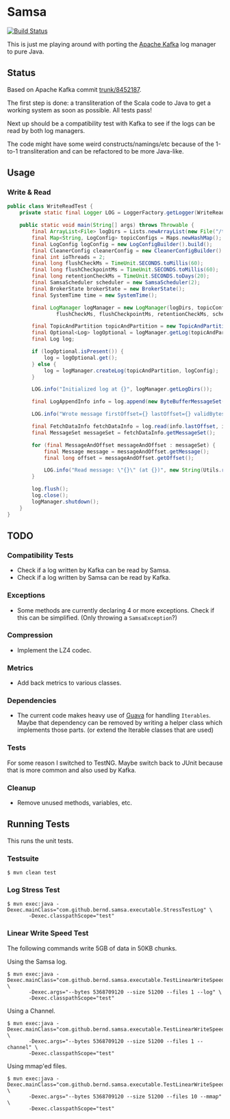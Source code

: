 Samsa
=====

[![Build Status](https://travis-ci.org/bernd/samsa.svg)](https://travis-ci.org/bernd/samsa)

This is just me playing around with porting the [Apache Kafka](http://kafka.apache.org/)
log manager to pure Java.


## Status

Based on Apache Kafka commit [trunk/8452187](https://github.com/apache/kafka/commit/8452187).

The first step is done: a transliteration of the Scala code to Java to get a
working system as soon as possible. All tests pass!

Next up should be a compatibility test with Kafka to see if the logs can be
read by both log managers.

The code might have some weird constructs/namings/etc because of the 1-to-1
transliteration and can be refactored to be more Java-like.


## Usage

### Write & Read

```java
public class WriteReadTest {
    private static final Logger LOG = LoggerFactory.getLogger(WriteReadTest.class);

    public static void main(String[] args) throws Throwable {
        final ArrayList<File> logDirs = Lists.newArrayList(new File("/tmp/samsa-test"));
        final Map<String, LogConfig> topicConfigs = Maps.newHashMap();
        final LogConfig logConfig = new LogConfigBuilder().build();
        final CleanerConfig cleanerConfig = new CleanerConfigBuilder().build();
        final int ioThreads = 2;
        final long flushCheckMs = TimeUnit.SECONDS.toMillis(60);
        final long flushCheckpointMs = TimeUnit.SECONDS.toMillis(60);
        final long retentionCheckMs = TimeUnit.SECONDS.toDays(20);
        final SamsaScheduler scheduler = new SamsaScheduler(2);
        final BrokerState brokerState = new BrokerState();
        final SystemTime time = new SystemTime();

        final LogManager logManager = new LogManager(logDirs, topicConfigs, logConfig, cleanerConfig, ioThreads,
                flushCheckMs, flushCheckpointMs, retentionCheckMs, scheduler, brokerState, time);

        final TopicAndPartition topicAndPartition = new TopicAndPartition("test", 0);
        final Optional<Log> logOptional = logManager.getLog(topicAndPartition);
        final Log log;

        if (logOptional.isPresent()) {
            log = logOptional.get();
        } else {
            log = logManager.createLog(topicAndPartition, logConfig);
        }

        LOG.info("Initialized log at {}", logManager.getLogDirs());

        final LogAppendInfo info = log.append(new ByteBufferMessageSet(CompressionCodec.NONE, Lists.newArrayList(new Message("hello world".getBytes()))));

        LOG.info("Wrote message firstOffset={} lastOffset={} validBytes={}", info.firstOffset, info.lastOffset, info.validBytes);

        final FetchDataInfo fetchDataInfo = log.read(info.lastOffset, info.validBytes);
        final MessageSet messageSet = fetchDataInfo.getMessageSet();

        for (final MessageAndOffset messageAndOffset : messageSet) {
            final Message message = messageAndOffset.getMessage();
            final long offset = messageAndOffset.getOffset();

            LOG.info("Read message: \"{}\" (at {})", new String(Utils.readBytes(message.payload())), offset);
        }

        log.flush();
        log.close();
        logManager.shutdown();
    }
}
```


## TODO

### Compatibility Tests

* Check if a log written by Kafka can be read by Samsa.
* Check if a log written by Samsa can be read by Kafka.

### Exceptions

* Some methods are currently declaring 4 or more exceptions. Check if this can
  be simplified. (Only throwing a `SamsaException`?)

### Compression

* Implement the LZ4 codec.

### Metrics

* Add back metrics to various classes.

### Dependencies

* The current code makes heavy use of [Guava](https://github.com/google/guava)
  for handling `Iterables`. Maybe that dependency can be removed by writing
  a helper class which implements those parts. (or extend the Iterable classes
  that are used)

### Tests

For some reason I switched to TestNG. Maybe switch back to JUnit because that
is more common and also used by Kafka.

### Cleanup

* Remove unused methods, variables, etc.


## Running Tests

This runs the unit tests.

### Testsuite

```shell
$ mvn clean test
```

### Log Stress Test

```shell
$ mvn exec:java -Dexec.mainClass="com.github.bernd.samsa.executable.StressTestLog" \
       -Dexec.classpathScope="test"
```

### Linear Write Speed Test

The following commands write 5GB of data in 50KB chunks.

Using the Samsa log.

```shell
$ mvn exec:java -Dexec.mainClass="com.github.bernd.samsa.executable.TestLinearWriteSpeed" \
       -Dexec.args="--bytes 5368709120 --size 51200 --files 1 --log" \
       -Dexec.classpathScope="test"
```

Using a Channel.

```shell
$ mvn exec:java -Dexec.mainClass="com.github.bernd.samsa.executable.TestLinearWriteSpeed" \
       -Dexec.args="--bytes 5368709120 --size 51200 --files 1 --channel" \
       -Dexec.classpathScope="test"
```

Using mmap'ed files.

```shell
$ mvn exec:java -Dexec.mainClass="com.github.bernd.samsa.executable.TestLinearWriteSpeed" \
       -Dexec.args="--bytes 5368709120 --size 51200 --files 10 --mmap" \
       -Dexec.classpathScope="test"
```
